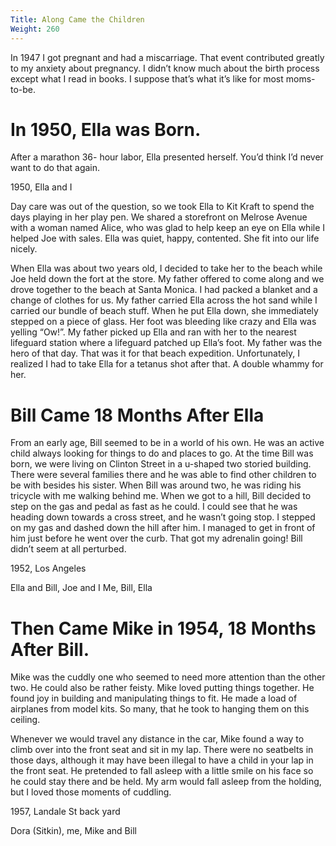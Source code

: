 ```yaml
---
Title: Along Came the Children
Weight: 260
---
```


In 1947 I got pregnant and had a miscarriage. That event contributed greatly to my anxiety about pregnancy. I didn’t know much about the birth process except what I read in books. I suppose that’s what it’s like for most moms-to-be.

# In 1950, Ella was Born.

After a marathon 36- hour labor, Ella presented herself.  You’d think I’d never want to do that again.

1950, Ella and I


Day care was out of the question, so we took Ella to Kit Kraft to spend the days playing in her play pen.  We shared a storefront on Melrose Avenue with a woman named Alice, who was glad to help keep an eye on Ella while I helped Joe with sales. Ella was quiet, happy, contented. She fit into our life nicely.

When Ella was about two years old, I decided to take her to the beach while Joe held down the fort at the store. My father offered to come along and we drove together to the beach at Santa Monica. I had packed a blanket and a change of clothes for us. My father carried Ella across the hot sand while I carried our bundle of beach stuff. When he put Ella down, she immediately stepped on a piece of glass. Her foot was bleeding like crazy and Ella was yelling “Ow!”.   My father picked up Ella and ran with her to the nearest lifeguard station where a lifeguard patched up Ella’s foot. My father was the hero of that day. That was it for that beach expedition. Unfortunately, I realized I had to take Ella for a tetanus shot after that. A double whammy for her.

# Bill Came 18 Months After Ella

From an early age, Bill seemed to be in a world of his own. He was an active child always looking for things to do and places to go. At the time Bill was born, we were living on Clinton Street in a u-shaped two storied building. There were several families there and he was able to find other children to be with besides his sister.
When Bill was around two, he was riding his tricycle with me walking behind me. When we got to a hill, Bill decided to step on the gas and pedal as fast as he could. I could see that he was heading down towards a cross street, and he wasn’t going stop. I stepped on my gas and dashed down the hill after him. I managed to get in front of him just before he went over the curb. That got my adrenalin going! Bill didn’t seem at all perturbed.

1952, Los Angeles

Ella and Bill, Joe and I			Me, Bill, Ella

# Then Came Mike in 1954, 18 Months After Bill.

Mike was the cuddly one who seemed to need more attention than the other two.  He could also be rather feisty. Mike loved putting things together. He found joy in building and manipulating things to fit. He made a load of airplanes from model kits. So many, that he took to hanging them on this ceiling.

Whenever we would travel any distance in the car, Mike found a way to climb over into the front seat and sit in my lap. There were no seatbelts in those days, although it may have been illegal to have a child in your lap in the front seat. He pretended to fall asleep with a little smile on his face so he could stay there and be held. My arm would fall asleep from the holding, but I loved those moments of cuddling.

1957, Landale St back yard

Dora (Sitkin), me, Mike and Bill